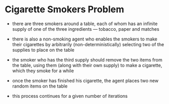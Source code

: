 # Cigarette Smokers Problem

- there are three smokers around a table, each of whom has an infinite supply of one of the three ingredients — tobacco, paper and matches

- there is also a non-smoking agent who enables the smokers to make their cigarettes by arbitrarily (non-deterministically) selecting two of the supplies to place on the table

- the smoker who has the third supply should remove the two items from the table, using them (along with their own supply) to make a cigarette, which they smoke for a while

- once the smoker has finished his cigarette, the agent places two new random items on the table

- this process continues for a given number of iterations
